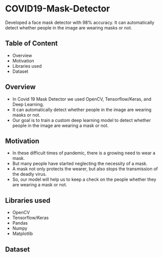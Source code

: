# COVID19-Mask-Detector
Developed a face mask detector with 98% accuracy. It can automatically detect whether people in the image are wearing masks or not.

Table of Content
----------------
* Overview
* Motivation
* Libraries used
* Dataset

Overview
----------------
* In Covid 19 Mask Detector we used OpenCV, Tensorflow/Keras, and Deep Learning.
* It can automatically detect whether people in the image are wearing masks or not.
* Our goal is to train a custom deep learning model to detect whether people in the image are wearing a mask or not.

Motivation
----------------
* In these difficult times of pandemic, there is a growing need to wear a mask.
* But many people have started neglecting the necessity of a mask.
* A mask not only protects the wearer, but also stops the transmission of the deadly virus.
* So, our model will help us to keep a check on the people whether they are wearing a mask or not.

Libraries used
----------------
* OpenCV
* Tensorflow/Keras
* Pandas
* Numpy
* Matplotlib

Dataset
----------------
